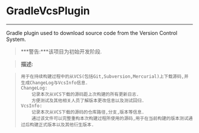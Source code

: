 
# GradleVcsPlugin


----------


Gradle plugin used to download source code from the Version Control System.


>***警告:***该项目为初始开发阶段.


> **描述:**

>     用于在持续构建过程中的从VCS(包括Git,Subversion,Mercurial)上下载源码,并生成ChangeLog与VcsInfo信息.
>     ChangeLog:
>         记录本次从VCS下载的源码距上次构建的所有更新日志.
>         方便测试及其他相关人员了解版本更改信息以及测试回归.
>     VcsInfo:
>         记录本次从VCS下载的源码的仓库路径,分支,版本等信息.
>         通过该文件可以完整重构本次构建过程所使用的源码,用于在当前构建的版本测试通过后构建正式版本以及其他衍生版本.
